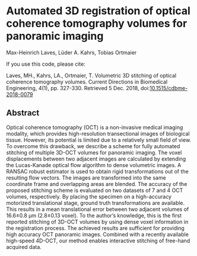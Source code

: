 # Automated 3D registration of optical coherence tomography volumes for panoramic imaging

Max-Heinrich Laves, Lüder A. Kahrs, Tobias Ortmaier

If you use this code, please cite:
 
Laves, MH., Kahrs, LA., Ortmaier, T. Volumetric 3D stitching of optical coherence tomography volumes. Current Directions in Biomedical Engineering, 4(1), pp. 327-330. Retrieved 5 Dec. 2018, doi:[10.1515/cdbme-2018-0079](https://doi.org/10.1515/cdbme-2018-0079)

## Abstract

Optical coherence tomography (OCT) is a non-invasive medical imaging modality, which provides high-resolution transectional images of biological tissue. However, its potential is limited due to a relatively small field of view. To overcome this drawback, we describe a scheme for fully automated stitching of multiple 3D-OCT volumes for panoramic imaging.
The voxel displacements between two adjacent images are calculated by extending the Lucas-Kanade optical flow algorithm to dense volumetric images. A RANSAC robust estimator is used to obtain rigid transformations out of the resulting flow vectors. The images are transformed into the same coordinate frame and overlapping areas are blended.
The accuracy of the proposed stitching scheme is evaluated on two datasets of 7 and 4 OCT volumes, respectively. By placing the specimen on a high-accuracy motorized translational stage, ground truth transformations are available. This results in a mean translational error between two adjacent volumes of 16.6±0.8 µm (2.8±0.13 voxel).
To the author’s knowledge, this is the first reported stitching of 3D-OCT volumes by using dense voxel information in the registration process. The achieved results are sufficient for providing high accuracy OCT panoramic images. Combined with a recently available high-speed 4D-OCT, our method enables interactive stitching of free-hand acquired data.

